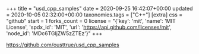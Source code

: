 +++
title = "usd_cpp_samples"
date = 2020-09-25 16:42:07+00:00
updated = 2020-10-05 02:32:00+00:00
taxonomies.tags = ["C++"]
[extra]
css = "github"
start = 1
forks_count = 0
license = "{'key': 'mit', 'name': 'MIT License', 'spdx_id': 'MIT', 'url': 'https://api.github.com/licenses/mit', 'node_id': 'MDc6TGljZW5zZTEz'}"
+++

<https://github.com/ousttrue/usd_cpp_samples>


